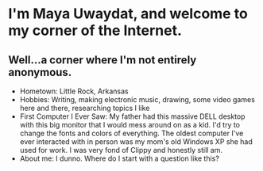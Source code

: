 # I'm Maya Uwaydat, and welcome to my corner of the Internet. 
## Well...a corner where I'm not entirely anonymous. 

- Hometown: Little Rock, Arkansas
- Hobbies: Writing, making electronic music, drawing, some video games here and there, researching topics I like
- First Computer I Ever Saw: My father had this massive DELL desktop with this big monitor that I would mess around on as a kid. I'd try to change the fonts and colors of everything. The oldest computer I've ever interacted with in person was my mom's old Windows XP she had used for work. I was very fond of Clippy and honestly still am. 
- About me: I dunno. Where do I start with a question like this? 
